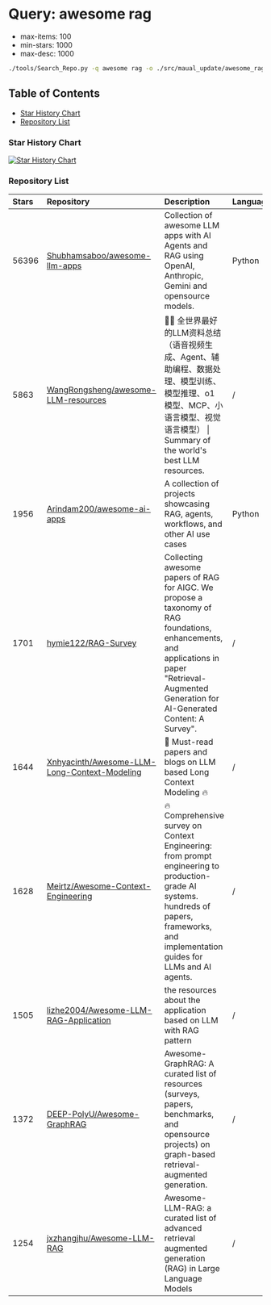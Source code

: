 # Query: awesome rag

* max-items: 100
* min-stars: 1000
* max-desc: 1000

```bash
./tools/Search_Repo.py -q awesome rag -o ./src/maual_update/awesome_rag.md
```

## Table of Contents
- [Star History Chart](#star-history-chart)
- [Repository List](#repository-list)

### Star History Chart

[![Star History Chart](https://api.star-history.com/svg?repos=Shubhamsaboo/awesome-llm-apps,WangRongsheng/awesome-LLM-resources,Arindam200/awesome-ai-apps,hymie122/RAG-Survey,Xnhyacinth/Awesome-LLM-Long-Context-Modeling,Meirtz/Awesome-Context-Engineering,lizhe2004/Awesome-LLM-RAG-Application,DEEP-PolyU/Awesome-GraphRAG,jxzhangjhu/Awesome-LLM-RAG&type=Date)](https://www.star-history.com/#Shubhamsaboo/awesome-llm-apps,WangRongsheng/awesome-LLM-resources,Arindam200/awesome-ai-apps,hymie122/RAG-Survey,Xnhyacinth/Awesome-LLM-Long-Context-Modeling,Meirtz/Awesome-Context-Engineering,lizhe2004/Awesome-LLM-RAG-Application,DEEP-PolyU/Awesome-GraphRAG,jxzhangjhu/Awesome-LLM-RAG&Date)

### Repository List

|Stars|Repository|Description|Language|Updated|Created|
|:-|:-|:-|:-|:-|:-|
|56396|[Shubhamsaboo/awesome-llm-apps](https://github.com/Shubhamsaboo/awesome-llm-apps)|Collection of awesome LLM apps with AI Agents and RAG using OpenAI, Anthropic, Gemini and opensource models.|Python|2025-08-08|2024-04-29|
|5863|[WangRongsheng/awesome-LLM-resources](https://github.com/WangRongsheng/awesome-LLM-resources)|🧑‍🚀 全世界最好的LLM资料总结（语音视频生成、Agent、辅助编程、数据处理、模型训练、模型推理、o1 模型、MCP、小语言模型、视觉语言模型） &#124; Summary of the world's best LLM resources. |/|2025-08-08|2024-04-19|
|1956|[Arindam200/awesome-ai-apps](https://github.com/Arindam200/awesome-ai-apps)|A collection of projects showcasing RAG, agents, workflows, and other AI use cases|Python|2025-08-08|2025-02-16|
|1701|[hymie122/RAG-Survey](https://github.com/hymie122/RAG-Survey)|Collecting awesome papers of RAG for AIGC.  We propose a taxonomy of RAG foundations, enhancements, and applications in paper "Retrieval-Augmented Generation for AI-Generated Content: A Survey".|/|2025-08-06|2024-02-23|
|1644|[Xnhyacinth/Awesome-LLM-Long-Context-Modeling](https://github.com/Xnhyacinth/Awesome-LLM-Long-Context-Modeling)|📰 Must-read papers and blogs on LLM based Long Context Modeling 🔥|/|2025-08-07|2023-09-17|
|1628|[Meirtz/Awesome-Context-Engineering](https://github.com/Meirtz/Awesome-Context-Engineering)| 🔥 Comprehensive survey on Context Engineering: from prompt engineering to production-grade AI systems. hundreds of papers, frameworks, and  implementation guides for LLMs and AI agents.|/|2025-08-08|2025-07-02|
|1505|[lizhe2004/Awesome-LLM-RAG-Application](https://github.com/lizhe2004/Awesome-LLM-RAG-Application)|the resources about the application based on LLM with RAG pattern|/|2025-08-08|2023-12-27|
|1372|[DEEP-PolyU/Awesome-GraphRAG](https://github.com/DEEP-PolyU/Awesome-GraphRAG)|Awesome-GraphRAG: A curated list of resources (surveys, papers, benchmarks, and opensource projects) on graph-based retrieval-augmented generation. |/|2025-08-08|2024-10-21|
|1254|[jxzhangjhu/Awesome-LLM-RAG](https://github.com/jxzhangjhu/Awesome-LLM-RAG)|Awesome-LLM-RAG: a curated list of advanced retrieval augmented generation (RAG) in Large Language Models|/|2025-08-06|2023-10-26|
